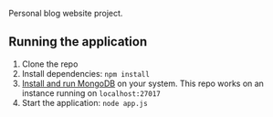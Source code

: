 Personal blog website project.

## Running the application

1. Clone the repo
2. Install dependencies: `npm install`
3. [Install and run MongoDB](https://www.mongodb.com/docs/manual/installation/) on your system. This repo works on an instance running on `localhost:27017`
4. Start the application: `node app.js`

